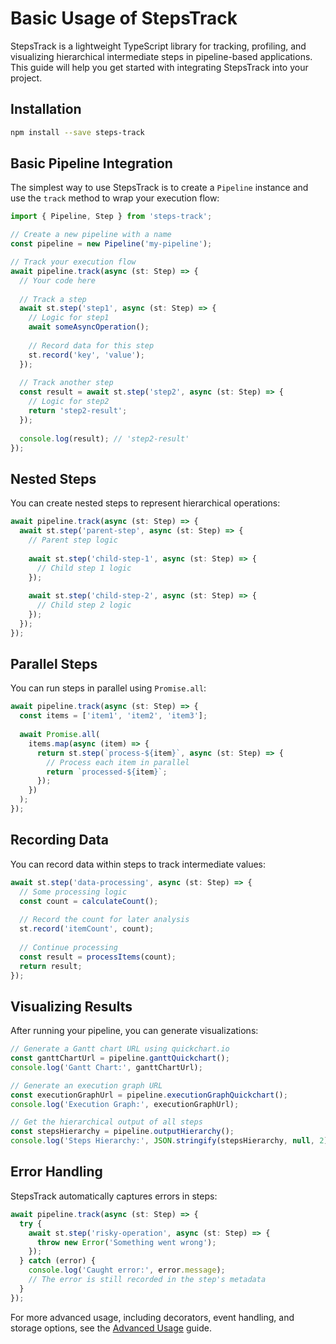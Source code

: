 # Basic Usage of StepsTrack

StepsTrack is a lightweight TypeScript library for tracking, profiling, and visualizing hierarchical intermediate steps in pipeline-based applications. This guide will help you get started with integrating StepsTrack into your project.

## Installation

```bash
npm install --save steps-track
```

## Basic Pipeline Integration

The simplest way to use StepsTrack is to create a `Pipeline` instance and use the `track` method to wrap your execution flow:

```typescript
import { Pipeline, Step } from 'steps-track';

// Create a new pipeline with a name
const pipeline = new Pipeline('my-pipeline');

// Track your execution flow
await pipeline.track(async (st: Step) => {
  // Your code here
  
  // Track a step
  await st.step('step1', async (st: Step) => {
    // Logic for step1
    await someAsyncOperation();
    
    // Record data for this step
    st.record('key', 'value');
  });
  
  // Track another step
  const result = await st.step('step2', async (st: Step) => {
    // Logic for step2
    return 'step2-result';
  });
  
  console.log(result); // 'step2-result'
});
```

## Nested Steps

You can create nested steps to represent hierarchical operations:

```typescript
await pipeline.track(async (st: Step) => {
  await st.step('parent-step', async (st: Step) => {
    // Parent step logic
    
    await st.step('child-step-1', async (st: Step) => {
      // Child step 1 logic
    });
    
    await st.step('child-step-2', async (st: Step) => {
      // Child step 2 logic
    });
  });
});
```

## Parallel Steps

You can run steps in parallel using `Promise.all`:

```typescript
await pipeline.track(async (st: Step) => {
  const items = ['item1', 'item2', 'item3'];
  
  await Promise.all(
    items.map(async (item) => {
      return st.step(`process-${item}`, async (st: Step) => {
        // Process each item in parallel
        return `processed-${item}`;
      });
    })
  );
});
```

## Recording Data

You can record data within steps to track intermediate values:

```typescript
await st.step('data-processing', async (st: Step) => {
  // Some processing logic
  const count = calculateCount();
  
  // Record the count for later analysis
  st.record('itemCount', count);
  
  // Continue processing
  const result = processItems(count);
  return result;
});
```

## Visualizing Results

After running your pipeline, you can generate visualizations:

```typescript
// Generate a Gantt chart URL using quickchart.io
const ganttChartUrl = pipeline.ganttQuickchart();
console.log('Gantt Chart:', ganttChartUrl);

// Generate an execution graph URL
const executionGraphUrl = pipeline.executionGraphQuickchart();
console.log('Execution Graph:', executionGraphUrl);

// Get the hierarchical output of all steps
const stepsHierarchy = pipeline.outputHierarchy();
console.log('Steps Hierarchy:', JSON.stringify(stepsHierarchy, null, 2));
```

## Error Handling

StepsTrack automatically captures errors in steps:

```typescript
await pipeline.track(async (st: Step) => {
  try {
    await st.step('risky-operation', async (st: Step) => {
      throw new Error('Something went wrong');
    });
  } catch (error) {
    console.log('Caught error:', error.message);
    // The error is still recorded in the step's metadata
  }
});
```

For more advanced usage, including decorators, event handling, and storage options, see the [Advanced Usage](./advanced-usage.md) guide. 